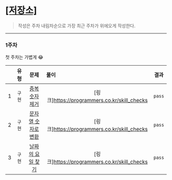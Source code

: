 # [[저장소]](https://github.com/깃허브아이디/레포주소)
> 작성은 주차 내림차순으로 가장 최근 주차가 위에오게 작성한다.

---
### 1주차

첫 주차는 가볍게 😂

| |  유형 | 문제 |  <div style="width:30">풀이</div> | 결과 |
| --- |:---:|:---:|:---:|:---:|
| 1 | `구현` | [중복 숫자 제거](https://programmers.co.kr/skill_checks) | [링크]https://programmers.co.kr/skill_checks | `pass` |  
| 2 | `구현` | [문자열 숫자로 변환](https://programmers.co.kr/skill_checks) | [링크]https://programmers.co.kr/skill_checks | `pass` |
| 3 | `구현` | [날짜의 요일 찾기](https://programmers.co.kr/skill_checks) | [링크]https://programmers.co.kr/skill_checks | `pass` |